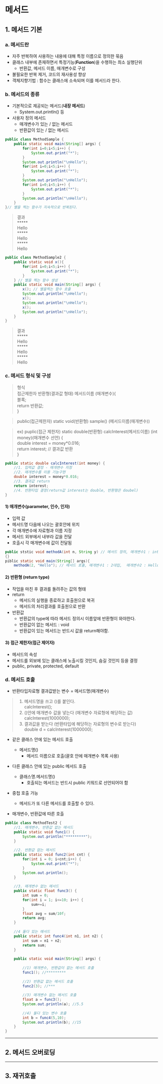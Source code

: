 # 메서드
## 1. 메서드 기본
### a. 메서드란
- 자주 반복하여 사용하는 내용에 대해 특정 이름으로 정의한 묶음
- 클래스 내부에 존재하면서 특정기능(**Function**)을 수행하는 최소 실행단위
  - 반환값, 메서드 이름, 매개변수로 구성
- 불필요한 반복 제거, 코드의 재사용성 향상
- 객체지향기법 : 함수는 클래스에 소속되며 이를 메서드라 한다.

### b. 메서드의 종류
- 기본적으로 제공되는 메서드(**내장 메서드**)
  - System.out.println() 등
- 사용자 정의 메서드
  - 매개변수가 있는 / 없는 메서드
  - 반환값이 있는 / 없는 메서드

```java
public class MethodSample {
	public static void main(String[] args) {
		for(int i=0;i<5;i++) {
			System.out.print("*");
		}
		System.out.println("\nHello");
		for(int i=0;i<5;i++) {
			System.out.print("*");
		}
		System.out.println("\nHello");
		for(int i=0;i<5;i++) {
			System.out.print("*");
		}
		System.out.println("\nHello");
	}
}// 별을 찍는 함수가 지속적으로 반복된다.
```

> 결과   
> \*****   
> Hello   
> \*****   
> Hello   
> \*****   
> Hello

```java
public class MethodSample2 {
	public static void x(){
		for(int i=0;i<5;i++) {
			System.out.print("*");
		}
	} // 별을 찍는 함수 생성
	public static void main(String[] args) {	
		x(); // 별을찍는 함수 호출
		System.out.println("\nHello");
		x();
		System.out.println("\nHello");
		x();
		System.out.println("\nHello");
	}
}
```
> 결과   
> \*****   
> Hello   
> \*****   
> Hello   
> \*****   
> Hello

### c. 메서드 형식 및 구성
> 형식   
> 접근제한자 반환형(결과값 형태) 메서드이름 (매개변수){   
> 블록;   
> return 반환값;   
> }


> public(접근제한자) static void(반환형) sample() (메서드이름(매개변수))

> ex) puplic(접근 제한자) static double(반환형) calcInterest(메서드이름) (int money)(매개변수 선언) {   
> double interest = money*0.016;   
> return interest; // 결과값 반환   
> }

```java
public static double calcInterest(int money) {
	//1. 입력값 결정 - 매개변수 지정
	//2. 매개변수를 이용 기능구현
	double interest = money*0.016;
	//3. 결과값 return
	return interest;
	//4. 반환타입 결정(return값 interest는 double, 반환형은 doubel)
}
```

#### 1) 매개변수(parameter, 인수, 인자)
- 입력 값
- 메서드명 다음에 나오는 괄호안에 위치
- 각 매개변수에 자료형과 이름 지정
- 메서드 외부에서 내부라 값을 전달
- 호출시 각 매개변수에 값이 전달됨
```java
public ststic void methodA(int n, String y) // 메서드 정의, 매개변수1 : int n, 매개변수2 : String y
{}
piblic static void main(String[] args){
	methodA(2, "Hello"); // 메서드 호출, 매개변수1 : 2대입,  매개변수2 : Hello 대입
```

#### 2) 반환형 (return type)
- 작업을 마친 후 결과를 돌려주는 값의 형태
- return
	- 메서드의 실행을 종료하고 호출원으로 복귀
	- 메서드의 처리결과를 호출원으로 반환
- 반환값
	- 반환값의 type에 따라 메서드 정의시 이름앞에 반환형이 와야한다.
	- 반환값이 없는 메서드 : void
	- 반환값이 있는 메서드는 반드시 값을 return해야함.


#### 3) 접근 제한자(접근 제어자)
- 메서드의 속성
- 메서드를 외보에 있는 클래스에 노출시킬 것인지, 숨길 것인지 등을 결정
- public, private, protected, default

### d. 메서드 호출
- 반환타입자료형 결과값받는 변수 = 메서드명(매개변수)
> 1. 메서드명을 쓰고 ()를 붙인다.   
> calcInterest();   
> 2. ()안에 매개변수 값을 넣는다 (매개변수 자료형에 해당하는 값)   
> calcInterest(1000000);   
> 3. 결과값을 받는다 (반환타입에 해당하는 자료형의 변수로 받는다)   
> double d = calcInterest(1000000); 

- 같은 클래스 안에 있는 메서드 호출
	- 메서드명()
		- 메서드 이름으로 호출(괄호 안에 매개변수 목록 사용)
- 다른 클래스 안에 있는 public 메서드 호출
	- 클래스명.메서드명()
		- 호출되는 메서드는 반드시 public 키워드로 선언되어야 함
- 중첩 호출 가능
	- 메서드가 또 다른 메서드를 호출할 수 있다.

- 매개변수, 반환값에 따른 호출
```java
public class MethodTest2 {
	//1. 매개변수, 반환값 없는 메서드
	public static void func1() {
		System.out.println("*********");
	}
	
	//2. 반환값 없는 메서드
	public static void func2(int cnt) {
		for(int i = 0; i<cnt;i++) {
			System.out.print("*");
		}
		System.out.println();
	}
	
	//3. 매개변수 없는 메서드
	public static float func3() {
		int sum = 0;
		for(int i = 1; i<=10; i++) {
			sum+=i;
		}
		float avg = sum/10f;
		return avg;
	}
	
	//4 둘다 있는 매서드
	public static int func4(int n1, int n2) {
		int sum = n1 + n2;
		return sum;
	}
	
	public static void main(String[] args) {
		
		//1) 매개변수, 반환값이 없는 메서드 호출
		func1(); //*********
		
		//2) 반환값 없는 메서드 호출
		func2(3); //***
		
		//3) 매개변수 없는 메서드 호출
		float a = func3();
		System.out.println(a); //5.5
		
		//4) 둘다 있는 변수 호출
		int b = func4(5,10);
		System.out.println(b); //15
	}
}
```

***

## 2. 메서드 오버로딩

***

## 3. 재귀호출
